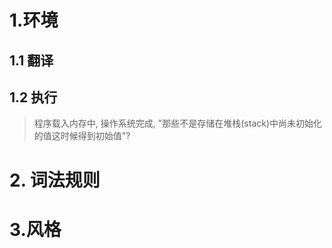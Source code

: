 # 1.环境

## 1.1 翻译

## 1.2 执行

> 程序载入内存中, 操作系统完成, "那些不是存储在堆栈(stack)中尚未初始化的值这时候得到初始值"?

# 2. 词法规则

# 3.风格
